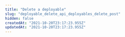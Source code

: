 ```yaml
---
title: "Delete a deployable"
slug: "deployable_delete_api_deployables_delete_post"
hidden: false
createdAt: "2021-10-20T23:17:23.955Z"
updatedAt: "2021-10-20T23:17:23.955Z"
---
```

